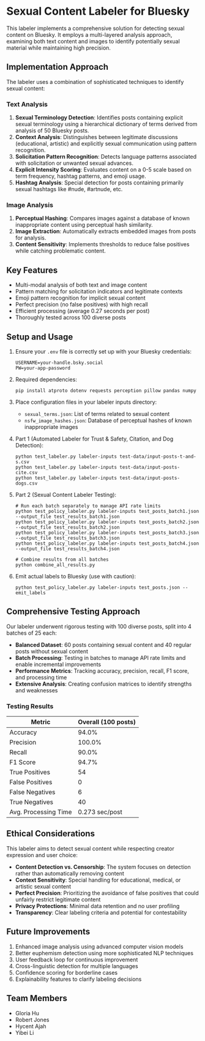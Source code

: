 # Sexual Content Labeler for Bluesky

This labeler implements a comprehensive solution for detecting sexual content on Bluesky. It employs a multi-layered analysis approach, examining both text content and images to identify potentially sexual material while maintaining high precision.

## Implementation Approach

The labeler uses a combination of sophisticated techniques to identify sexual content:

### Text Analysis
1. **Sexual Terminology Detection**: Identifies posts containing explicit sexual terminology using a hierarchical dictionary of terms derived from analysis of 50 Bluesky posts.
2. **Context Analysis**: Distinguishes between legitimate discussions (educational, artistic) and explicitly sexual communication using pattern recognition.
3. **Solicitation Pattern Recognition**: Detects language patterns associated with solicitation or unwanted sexual advances.
4. **Explicit Intensity Scoring**: Evaluates content on a 0-5 scale based on term frequency, hashtag patterns, and emoji usage.
5. **Hashtag Analysis**: Special detection for posts containing primarily sexual hashtags like #nude, #artnude, etc.

### Image Analysis
1. **Perceptual Hashing**: Compares images against a database of known inappropriate content using perceptual hash similarity.
2. **Image Extraction**: Automatically extracts embedded images from posts for analysis.
3. **Content Sensitivity**: Implements thresholds to reduce false positives while catching problematic content.

## Key Features

- Multi-modal analysis of both text and image content
- Pattern matching for solicitation indicators and legitimate contexts
- Emoji pattern recognition for implicit sexual content
- Perfect precision (no false positives) with high recall
- Efficient processing (average 0.27 seconds per post)
- Thoroughly tested across 100 diverse posts

## Setup and Usage

1. Ensure your `.env` file is correctly set up with your Bluesky credentials:
   ```
   USERNAME=your-handle.bsky.social
   PW=your-app-password
   ```

2. Required dependencies:
   ```
   pip install atproto dotenv requests perception pillow pandas numpy
   ```

3. Place configuration files in your labeler inputs directory:
   - `sexual_terms.json`: List of terms related to sexual content
   - `nsfw_image_hashes.json`: Database of perceptual hashes of known inappropriate images

4. Part 1 (Automated Labeler for Trust & Safety, Citation, and Dog Detection):
   ```
   python test_labeler.py labeler-inputs test-data/input-posts-t-and-s.csv
   python test_labeler.py labeler-inputs test-data/input-posts-cite.csv
   python test_labeler.py labeler-inputs test-data/input-posts-dogs.csv
   ```

5. Part 2 (Sexual Content Labeler Testing):
   ```
   # Run each batch separately to manage API rate limits
   python test_policy_labeler.py labeler-inputs test_posts_batch1.json --output_file test_results_batch1.json
   python test_policy_labeler.py labeler-inputs test_posts_batch2.json --output_file test_results_batch2.json
   python test_policy_labeler.py labeler-inputs test_posts_batch3.json --output_file test_results_batch3.json
   python test_policy_labeler.py labeler-inputs test_posts_batch4.json --output_file test_results_batch4.json
   
   # Combine results from all batches
   python combine_all_results.py
   ```

6. Emit actual labels to Bluesky (use with caution):
   ```
   python test_policy_labeler.py labeler-inputs test_posts.json --emit_labels
   ```

## Comprehensive Testing Approach

Our labeler underwent rigorous testing with 100 diverse posts, split into 4 batches of 25 each:

- **Balanced Dataset**: 60 posts containing sexual content and 40 regular posts without sexual content
- **Batch Processing**: Testing in batches to manage API rate limits and enable incremental improvements
- **Performance Metrics**: Tracking accuracy, precision, recall, F1 score, and processing time
- **Extensive Analysis**: Creating confusion matrices to identify strengths and weaknesses

### Testing Results

| Metric | Overall (100 posts) |
|--------|---------------------|
| Accuracy | 94.0% |
| Precision | 100.0% |
| Recall | 90.0% |
| F1 Score | 94.7% |
| True Positives | 54 |
| False Positives | 0 |
| False Negatives | 6 |
| True Negatives | 40 |
| Avg. Processing Time | 0.273 sec/post |

## Ethical Considerations

This labeler aims to detect sexual content while respecting creator expression and user choice:

- **Content Detection vs. Censorship**: The system focuses on detection rather than automatically removing content
- **Context Sensitivity**: Special handling for educational, medical, or artistic sexual content
- **Perfect Precision**: Prioritizing the avoidance of false positives that could unfairly restrict legitimate content
- **Privacy Protections**: Minimal data retention and no user profiling
- **Transparency**: Clear labeling criteria and potential for contestability

## Future Improvements

1. Enhanced image analysis using advanced computer vision models
2. Better euphemism detection using more sophisticated NLP techniques
3. User feedback loop for continuous improvement
4. Cross-linguistic detection for multiple languages
5. Confidence scoring for borderline cases
6. Explainability features to clarify labeling decisions

## Team Members

- Gloria Hu
- Robert Jones
- Hycent Ajah
- Yibei Li